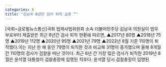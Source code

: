 ```yaml
---
categories: b
title: "김남국 6년간 검사 퇴직 급증 ”"
---
```

[국회=글로벌뉴스통신]국회 법제사법위원회 소속 더불어민주당 김남국 의원실이 법무부로부터 제출받은 최근 6년간 검사 퇴직 현황에 따르면, ▲2017년 80명 ▲2018년 75명 ▲2019년 112명 ▲2020년 95명 ▲2021년 79명 ▲2022년 8월 기준 110명이 퇴직했다.이는 지난 한 해 동안 79명이 퇴직한 것과 비교해 31명이 증가했으며 올해 8개월 간 110명의 검사가 검찰을 떠난 것이다. 최근 6년 간 가장 많은 검사가 퇴직한 2019년 8월은 윤석열 대통령이 검찰총장에 임명된 직후다. 윤석열 당시 검찰총장이 임명된